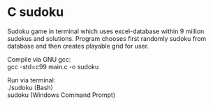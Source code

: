 # C sudoku

Sudoku game in terminal which uses excel-database within 9 million sudokus and solutions. Program chooses first randomly sudoku from database and then creates playable grid for user.

Compile via GNU gcc:  
gcc -std=c99 main.c -o sudoku

Run via terminal:   
./sudoku        (Bash)    
sudoku          (Windows Command Prompt)
